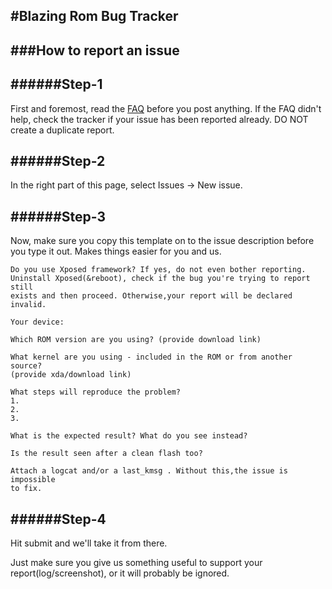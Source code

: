 #Blazing Rom Bug Tracker
------------------------

###How to report an issue
-------------------------

######Step-1
------------

First and foremost, read the [FAQ](https://docs.google.com/document/d/1cwBCTR_Kz1cLbdUr3myp05PVfxK_f31Oty5K2PieFng/edit?usp=sharing) before you post anything. 
If the FAQ didn't help, check the tracker if your issue has been reported already. DO NOT create a duplicate report.

######Step-2
------------

In the right part of this page, select Issues -> New issue.

######Step-3
------------

Now, make sure you copy this template on to the issue description before you type it out. Makes things easier for you and us.
```
Do you use Xposed framework? If yes, do not even bother reporting.
Uninstall Xposed(&reboot), check if the bug you're trying to report still
exists and then proceed. Otherwise,your report will be declared invalid.

Your device:

Which ROM version are you using? (provide download link)

What kernel are you using - included in the ROM or from another source?
(provide xda/download link)

What steps will reproduce the problem?
1.
2.
3.

What is the expected result? What do you see instead?

Is the result seen after a clean flash too?

Attach a logcat and/or a last_kmsg . Without this,the issue is impossible
to fix.
```
######Step-4
------------

Hit submit and we'll take it from there. 

Just make sure you give us something useful to support your report(log/screenshot), or it will probably be ignored.

